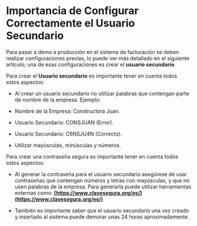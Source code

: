 # Importancia de Configurar Correctamente el Usuario Secundario


Para pasar a demo a producción en el sistema de facturación se deben realizar configuraciones previas, lo puede ver más detallado en el siguiente artículo; una de esas configuraciones es crear el **usuario secundario**.

Para crear el **Usuario secundario** es importante tener en cuenta todos estos aspectos:

- Al crear un usuario secundario no utilizar palabras que contengan parte de nombre de la empresa.
Ejemplo:

- Nombre de la Empresa: Constructora Juan.
- Usuario Secundario: CONSJUAN (Error).
- Usuario Secundario: C6NSJU4N (Correcto).
- Utilizar mayúsculas, minúsculas y números.

Para crear una contraseña segura es importante tener en cuenta todos estos aspectos:

- Al generar la contraseña para el usuario secundario asegúrese de usar contraseñas que contengan números y letras con mayúsculas, y que no usen palabras de la empresa. Para generarla puede utilizar herramientas externas como: **[https://www.clavesegura.org/es/](https://www.clavesegura.org/es/)**

- También es importante saber que el usuario secundario una vez creado y insertado al sistema puede demorar unas 24 horas aproximadamente.
